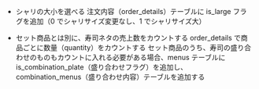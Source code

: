 - シャリの大小を選べる
  注文内容（order_details）テーブルに is_large フラグを追加（0 でシャリサイズ変更なし、1 でシャリサイズ大）

- セット商品とは別に、寿司ネタの売上数をカウントする
  order_details で商品ごとに数量（quantity）をカウントする
  セット商品のうち、寿司の盛り合わせのものもカウントに入れる必要がある場合、menus テーブルに is_combination_plate（盛り合わせフラグ）を追加し、combination_menus（盛り合わせ内容）テーブルを追加する
